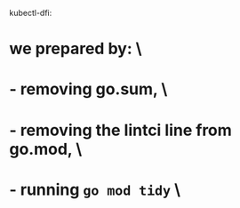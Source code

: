kubectl-dfi:
# we prepared by: \
# - removing go.sum,  \
# - removing the lintci line from go.mod, \
# - running `go mod tidy` \
